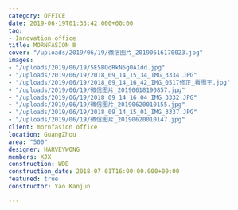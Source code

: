 ```yaml
---
category: OFFICE
date: 2019-06-19T01:33:42.000+00:00
tag:
- Innovation office
title: MORNFASION Ⅲ
cover: "/uploads/2019/06/19/微信图片_20190616170023.jpg"
images:
- "/uploads/2019/06/19/5E5BQqRkN5g0A1dd.jpg"
- "/uploads/2019/06/19/2018_09_14_15_34_IMG_3334.JPG"
- "/uploads/2019/06/19/2018_09_14_16_42_IMG_0517修正_看图王.jpg"
- "/uploads/2019/06/19/微信图片_20190618190857.jpg"
- "/uploads/2019/06/19/2018_09_14_16_04_IMG_3332.JPG"
- "/uploads/2019/06/19/微信图片_20190620010155.jpg"
- "/uploads/2019/06/19/2018_09_14_15_01_IMG_3337.JPG"
- "/uploads/2019/06/19/微信图片_20190620010147.jpg"
client: mornfasion office
location: GuangZhou
area: "500"
designer: HARVEYWONG
members: XJX
construction: WDD
construction_date: 2018-07-01T16:00:00.000+00:00
featured: true
constructor: Yao Kanjun

---
```

